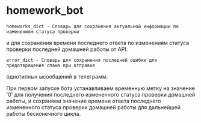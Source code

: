 # homework_bot

    homeworks_dict - Cловарь для сохранения актуальной информации по изменениям статуса проверки
и для сохранения времени последнего ответа по изменениям статуса проверки последней
домашней работы от API.

    error_dict - Cловарь для сохранения последней ошибки для предотвращения спама при отправке 
однотипных ысообщений в телеграмм.

   При первом запуске бота устанавливаем временную метку на значение '0' для получения последнего
измененного статуса проверки домашней работы, и сохраняем значение времени ответа последнего измененного
статуса проверки домашней работы для дальнейшей работы бесконечного цикла.
